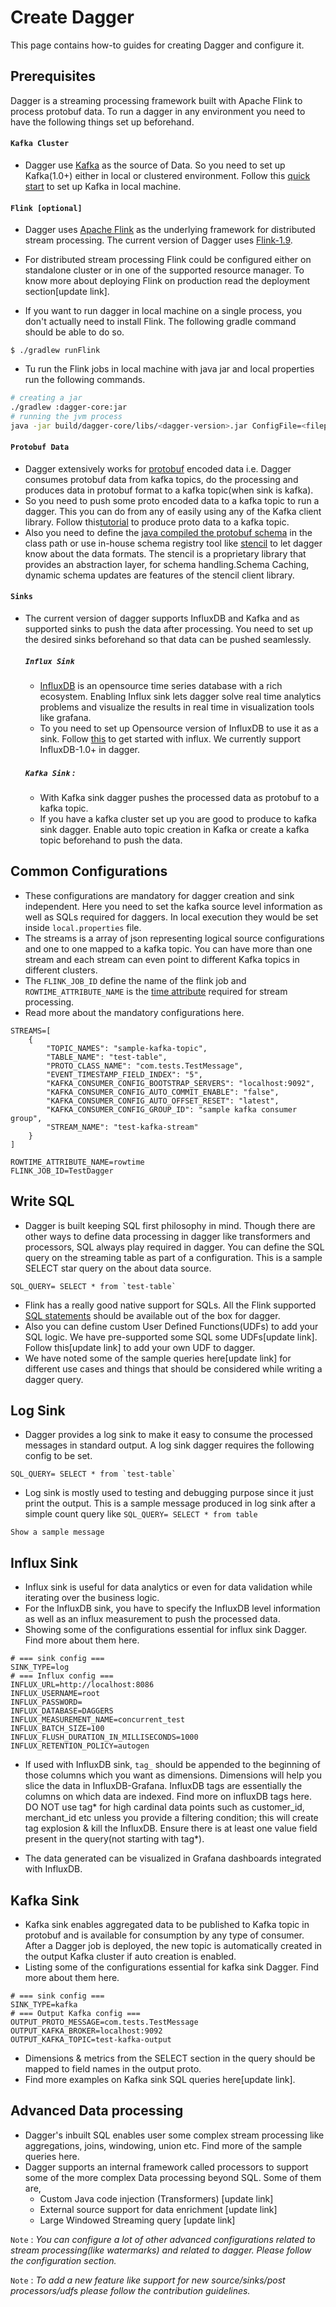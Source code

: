 # Create Dagger

This page contains how-to guides for creating Dagger and configure it.

## Prerequisites

Dagger is a streaming processing framework built with Apache Flink to process protobuf data. To run a dagger in any environment you need to have the following things set up beforehand.

#### `Kafka Cluster`

- Dagger use [Kafka](https://kafka.apache.org/) as the source of Data. So you need to set up Kafka(1.0+) either in local or clustered environment. Follow this [quick start](https://kafka.apache.org/quickstart) to set up Kafka in local machine.

#### `Flink [optional]`

- Dagger uses [Apache Flink](https://flink.apache.org/) as the underlying framework for distributed stream processing. The current version of Dagger uses [Flink-1.9](https://ci.apache.org/projects/flink/flink-docs-release-1.9/).

- For distributed stream processing Flink could be configured either on standalone cluster or in one of the supported resource manager. To know more about deploying Flink on production read the deployment section[update link].

- If you want to run dagger in local machine on a single process, you don't actually need to install Flink. The following gradle command should be able to do so.

```
$ ./gradlew runFlink
```

- Tu run the Flink jobs in local machine with java jar and local properties run the following commands.

```sh
# creating a jar
./gradlew :dagger-core:jar
# running the jvm process
java -jar build/dagger-core/libs/<dagger-version>.jar ConfigFile=<filepath>
```

#### `Protobuf Data`

- Dagger extensively works for [protobuf](https://developers.google.com/protocol-buffers) encoded data i.e. Dagger consumes protobuf data from kafka topics, do the processing and produces data in protobuf format to a kafka topic(when sink is kafka).
- So you need to push some proto encoded data to a kafka topic to run a dagger. This you can do from any of easily using any of the Kafka client library. Follow this[tutorial](https://www.conduktor.io/how-to-produce-and-consume-protobuf-records-in-apache-kafka/) to produce proto data to a kafka topic.
- Also you need to define the [java compiled the protobuf schema](https://developers.google.com/protocol-buffers/docs/javatutorial) in the class path or use in-house schema registry tool like [stencil](github.com/odpf/stencil) to let dagger know about the data formats. The stencil is a proprietary library that provides an abstraction layer, for schema handling.Schema Caching, dynamic schema updates are features of the stencil client library.

#### `Sinks`

- The current version of dagger supports InfluxDB and Kafka and as supported sinks to push the data after processing. You need to set up the desired sinks beforehand so that data can be pushed seamlessly.

  ##### `Influx Sink`

  - [InfluxDB](https://github.com/influxdata/influxdb) is an opensource time series database with a rich ecosystem. Enabling Influx sink lets dagger solve real time analytics problems and visualize the results in real time in visualization tools like grafana.
  - To you need to set up Opensource version of InfluxDB to use it as a sink. Follow [this](https://docs.influxdata.com/influxdb/v1.8/introduction/install/) to get started with influx. We currently support InfluxDB-1.0+ in dagger.

  ##### `Kafka Sink` :

  - With Kafka sink dagger pushes the processed data as protobuf to a kafka topic.
  - If you have a kafka cluster set up you are good to produce to kafka sink dagger. Enable auto topic creation in Kafka or create a kafka topic beforehand to push the data.

## Common Configurations

- These configurations are mandatory for dagger creation and sink independent. Here you need to set the kafka source level information as well as SQLs required for daggers. In local execution they would be set inside `local.properties` file.
- The streams is a array of json representing logical source configurations and one to one mapped to a kafka topic. You can have more than one stream and each stream can even point to different Kafka topics in different clusters.
- The `FLINK_JOB_ID` define the name of the flink job and `ROWTIME_ATTRIBUTE_NAME` is the [time attribute](https://ci.apache.org/projects/flink/flink-docs-release-1.13/docs/dev/table/concepts/time_attributes/) required for stream processing.
- Read more about the mandatory configurations here.

```properties
STREAMS=[
    {
        "TOPIC_NAMES": "sample-kafka-topic",
        "TABLE_NAME": "test-table",
        "PROTO_CLASS_NAME": "com.tests.TestMessage",
        "EVENT_TIMESTAMP_FIELD_INDEX": "5",
        "KAFKA_CONSUMER_CONFIG_BOOTSTRAP_SERVERS": "localhost:9092",
        "KAFKA_CONSUMER_CONFIG_AUTO_COMMIT_ENABLE": "false",
        "KAFKA_CONSUMER_CONFIG_AUTO_OFFSET_RESET": "latest",
        "KAFKA_CONSUMER_CONFIG_GROUP_ID": "sample kafka consumer group",
        "STREAM_NAME": "test-kafka-stream"
    }
]

ROWTIME_ATTRIBUTE_NAME=rowtime
FLINK_JOB_ID=TestDagger
```

## Write SQL

- Dagger is built keeping SQL first philosophy in mind. Though there are other ways to define data processing in dagger like transformers and processors, SQL always play required in dagger. You can define the SQL query on the streaming table as part of a configuration. This is a sample SELECT star query on the about data source.

```properties
SQL_QUERY= SELECT * from `test-table`
```

- Flink has a really good native support for SQLs. All the Flink supported [SQL statements](https://ci.apache.org/projects/flink/flink-docs-master/docs/dev/table/sql/overview/) should be available out of the box for dagger.
- Also you can define custom User Defined Functions(UDFs) to add your SQL logic. We have pre-supported some SQL some UDFs[update link]. Follow this[update link] to add your own UDF to dagger.
- We have noted some of the sample queries here[update link] for different use cases and things that should be considered while writing a dagger query.

## Log Sink

- Dagger provides a log sink to make it easy to consume the processed messages in standard output. A log sink dagger requires the following config to be set.

```properties
SQL_QUERY= SELECT * from `test-table`
```

- Log sink is mostly used to testing and debugging purpose since it just print the output. This is a sample message produced in log sink after a simple count query like
  `SQL_QUERY= SELECT * from table`

```
Show a sample message
```

## Influx Sink

- Influx sink is useful for data analytics or even for data validation while iterating over the business logic.
- For the InfluxDB sink, you have to specify the InfluxDB level information as well as an influx measurement to push the processed data.
- Showing some of the configurations essential for influx sink Dagger. Find more about them here.

```properties
# === sink config ===
SINK_TYPE=log
# === Influx config ===
INFLUX_URL=http://localhost:8086
INFLUX_USERNAME=root
INFLUX_PASSWORD=
INFLUX_DATABASE=DAGGERS
INFLUX_MEASUREMENT_NAME=concurrent_test
INFLUX_BATCH_SIZE=100
INFLUX_FLUSH_DURATION_IN_MILLISECONDS=1000
INFLUX_RETENTION_POLICY=autogen
```

- If used with InfluxDB sink, `tag_` should be appended to the beginning of those columns which you want as dimensions. Dimensions will help you slice the data in InfluxDB-Grafana. InfluxDB tags are essentially the columns on which data are indexed. Find more on influxDB tags here. DO NOT use tag* for high cardinal data points such as customer_id, merchant_id etc unless you provide a filtering condition; this will create tag explosion & kill the InfluxDB. Ensure there is at least one value field present in the query(not starting with tag*).

- The data generated can be visualized in Grafana dashboards integrated with InfluxDB.

## Kafka Sink

- Kafka sink enables aggregated data to be published to Kafka topic in protobuf and is available for consumption by any type of consumer. After a Dagger job is deployed, the new topic is automatically created in the output Kafka cluster if auto creation is enabled.
- Listing some of the configurations essential for kafka sink Dagger. Find more about them here.

```properties
# === sink config ===
SINK_TYPE=kafka
# === Output Kafka config ===
OUTPUT_PROTO_MESSAGE=com.tests.TestMessage
OUTPUT_KAFKA_BROKER=localhost:9092
OUTPUT_KAFKA_TOPIC=test-kafka-output
```

- Dimensions & metrics from the SELECT section in the query should be mapped to field names in the output proto.
- Find more examples on Kafka sink SQL queries here[update link].

## Advanced Data processing

- Dagger's inbuilt SQL enables user some complex stream processing like aggregations, joins, windowing, union etc. Find more of the sample queries here.
- Dagger supports an internal framework called processors to support some of the more complex Data processing beyond SQL. Some of them are,
  - Custom Java code injection (Transformers) [update link]
  - External source support for data enrichment [update link]
  - Large Windowed Streaming query [update link]

`Note` : _You can configure a lot of other advanced configurations related to stream processing(like watermarks) and related to dagger. Please follow the configuration section._

`Note` : _To add a new feature like support for new source/sinks/post processors/udfs please follow the contribution guidelines._
